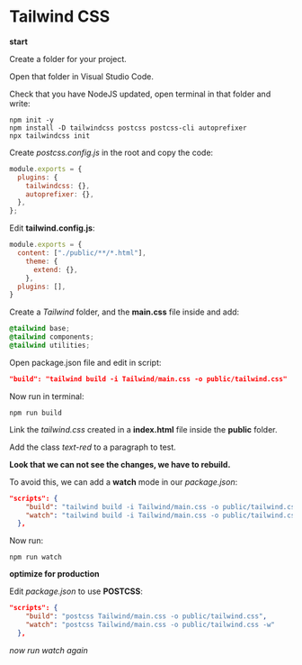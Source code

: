 # Tailwind CSS

__start__ <br/>

Create a folder for your project. <br/>

Open that folder in Visual Studio Code. <br/>

Check that you have NodeJS updated, open terminal in that folder and write: <br/>

```terminal
npm init -y
npm install -D tailwindcss postcss postcss-cli autoprefixer
npx tailwindcss init
```
Create _postcss.config.js_ in the root and copy the code: <br/>

```javascript
module.exports = {
  plugins: {
    tailwindcss: {},
    autoprefixer: {},
  },
};
```

Edit __tailwind.config.js__: <br/>

```javascript
module.exports = {
  content: ["./public/**/*.html"],
    theme: {
      extend: {},
    },
  plugins: [],
}
```

Create a _Tailwind_ folder, and the __main.css__ file inside and add: <br/>

```css
@tailwind base;
@tailwind components;
@tailwind utilities;
```

Open package.json file and edit in script: <br/>

```json
"build": "tailwind build -i Tailwind/main.css -o public/tailwind.css"
```

Now run in terminal: <br/>

```terminal
npm run build
```

Link the _tailwind.css_ created in a __index.html__ file inside the __public__ folder. <br/>

Add the class _text-red_ to a paragraph to test. <br/>

__Look that we can not see the changes, we have to rebuild.__ <br/>

To avoid this, we can add a __watch__ mode in our _package.json_: <br/>

```json
"scripts": {
    "build": "tailwind build -i Tailwind/main.css -o public/tailwind.css",
    "watch": "tailwind build -i Tailwind/main.css -o public/tailwind.css -w"
  },
```

Now run: <br/>

```terminal
npm run watch
```

__optimize for production__ <br/>

Edit _package.json_ to use __POSTCSS__: <br/>

```json
"scripts": {
    "build": "postcss Tailwind/main.css -o public/tailwind.css",
    "watch": "postcss Tailwind/main.css -o public/tailwind.css -w"
  },
```
_now run watch again_ <br/>








